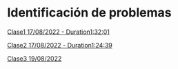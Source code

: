 # Identificación de problemas










[Clase1 17/08/2022 - Duration1:32:01](https://senatipe-my.sharepoint.com/personal/1323943_senati_pe/_layouts/15/onedrive.aspx?sortField=DateShared&isAscending=false&groupBy=&noAuthRedirect=1&id=%2Fpersonal%2Frhuarcaya%5Fsenati%5Fpe%2FDocuments%2FRecordings%2F202220%2DCNIU%2D114%2DACT%2DNRC%5F30340%5F000173395%2D20220817%5F173113%2DGrabaci%C3%B3n%20de%20la%20reuni%C3%B3n%2Emp4&listurl=%2Fpersonal%2Frhuarcaya%5Fsenati%5Fpe%2FDocuments&parentview=3)

[Clase2 17/08/2022 - Duration1:24:39](https://senatipe-my.sharepoint.com/personal/1323943_senati_pe/_layouts/15/onedrive.aspx?sortField=DateShared&isAscending=false&groupBy=&noAuthRedirect=1&id=%2Fpersonal%2Frhuarcaya%5Fsenati%5Fpe%2FDocuments%2FRecordings%2F202220%2DCNIU%2D114%2DACT%2DNRC%5F30340%5F000173395%2D20220817%5F192151%2DGrabaci%C3%B3n%20de%20la%20reuni%C3%B3n%2Emp4&listurl=%2Fpersonal%2Frhuarcaya%5Fsenati%5Fpe%2FDocuments&parentview=3)


[Clase3 19/08/2022](https://senatipe-my.sharepoint.com/:v:/r/personal/rhuarcaya_senati_pe/Documents/Recordings/202220-CGEU-126-TEC-NRC_38116_000173395-20220819_173012-Grabaci%C3%B3n%20de%20la%20reuni%C3%B3n.mp4?csf=1&web=1&e=KMZSBl)